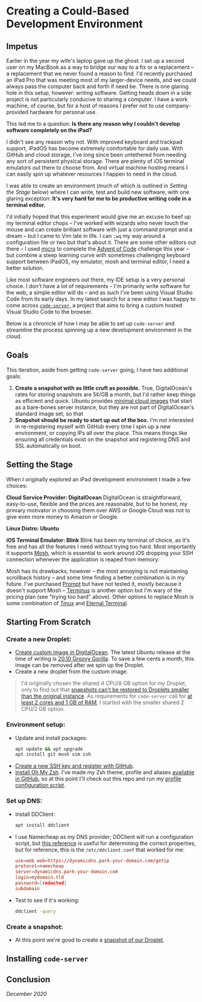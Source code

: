 # Creating a Could-Based Development Environment

## Impetus

Earlier in the year my wife's laptop gave up the ghost. I set up a second user on my MacBook as a way to bridge our way to a fix or a replacement – a replacement that we never found a reason to find. I'd recently purchased an iPad Pro that was meeting most of my larger-device needs, and we could always pass the computer back and forth if need be. There is one glaring hole in this setup, however: writing software. Getting heads down in a side project is not particularly conducive to sharing a computer. I have a work machine, of course, but for a host of reasons I prefer not to use company-provided hardware for personal use.

This led me to a question: **Is there any reason why I couldn't develop software completely on the iPad?**

I didn't see any reason why not. With improved keyboard and trackpad support, iPadOS has become extremely comfortable for daily use. With GitHub and cloud storage, I've long since been untethered from needing any sort of persistent physical storage. There are plenty of iOS terminal emulators out there to choose from. And virtual machine hosting means I can easily spin up whatever resources I happen to need in the cloud.

I was able to create an environment (much of which is outlined in _Setting the Stage_ below) where I can write, test and build new software, with one glaring exception: **It's very hard for me to be productive writing code in a terminal editor.**

I'd initially hoped that this experiment would give me an excuse to beef up my terminal editor chops – I've worked with wizards who never touch the mouse and can create brilliant software with just a command prompt and a dream – but I came to Vim late in life. I can `:wq` my way around a configuration file or two but that's about it. There are some other editors out there – I used [micro][1] to complete the [Advent of Code][2] challenge this year – but combine a steep learning curve with sometimes challenging keyboard support between iPadOS, my emulator, mosh and terminal editor, I need a better solution.

Like most software engineers out there, my IDE setup is a very personal choice. I don't have a lot of requirements – I'm primarily write software for the web, a simple editor will do – and as such I've been using Visual Studio Code from its early days. In my latest search for a new editor I was happy to come across [`code-server`][3], a project that aims to bring a custom hosted Visual Studio Code to the browser.

Below is a chronicle of how I may be able to set up `code-server` and streamline the process spinning up a new development environment in the cloud.

## Goals

This iteration, aside from getting `code-server` going, I have two additional goals:

1. **Create a snapshot with as little cruft as possible.** True, DigitalOcean's rates for storing snapshots are 5¢/GB a month, but I'd rather keep things as efficient and quick. Ubuntu provides [minimal cloud images][4] that start as a bare-bones server instance, but they are not part of DigitalOcean's standard image set, so that
2. **Snapshot should be ready to start up out of the box.** I'm not interested in re-registering myself with GitHub every time I spin up a new environment, or copying IPs all over the place. This means things like ensuring all credentials exist on the snapshot and registering DNS and SSL automatically on boot.

## Setting the Stage

When I originally explored an iPad development environment I made a few choices:

**Cloud Service Provider: DigitalOcean**
DigitalOcean is straightforward, easy-to-use, flexible and the prices are reasonable, but to be honest, my primary motivator in choosing them over AWS or Google Cloud was not to give even more money to Amazon or Google.

**Linux Distro: Ubuntu**

**iOS Terminal Emulator: Blink**
Blink has been my terminal of choice, as it's free and has all the features I need without trying too hard. Most importantly it supports [Mosh][5], which is essential to work around iOS dropping your SSH connection whenever the application is reaped from memory.

Mosh has its drawbacks, however – the most annoying is not maintaining scrollback history – and some time finding a better combination is in my future. I've purchased [Prompt][6] but have not tested it, mostly because it doesn't support Mosh – [Terminus][7] is another option but I'm wary of the pricing plan (see "trying too hard" above). Other options to replace Mosh is some combination of [Tmux][8] and [Eternal Terminal][9].

## Starting From Scratch

### Create a new Droplet:

- [Create custom image in DigitalOcean][10]. The latest Ubuntu release at the time of writing is [20.10 Groovy Gorilla][11]. To save a few cents a month, this image can be removed after we spin up the Droplet.
- Create a new droplet from the custom image.

> I'd originally chosen the shared 4 CPU/8 GB option for my Droplet, only to find out that [snapshots can't be restored to Droplets smaller than the original instance][19]. As requirements for `code-server` call for [at least 2 cores and 1 GB of RAM][12], I started with the smaller shared 2 CPU/2 GB option.

### Environment setup:

- Update and install packages:
  ```sh
  apt update && apt upgrade
  apt install git mosh vim zsh
  ```
- [Create a new SSH key and register with GitHub][13].
- [Install Oh My Zsh][14]. I've made my Zsh theme, profile and aliases [available in GitHub][15], so at this point I'll check out this repo and run my [profile configuration script][16].

### Set up DNS:

- Install DDClient:
  ```sh
  apt install ddclient
  ```
- I use Namecheap as my DNS provider; DDClient will run a configuration script, but [this reference][17] is useful for determining the correct properties, but for reference, this is the `/etc/ddclient.conf` that worked for me:
  ```conf
  use=web web=https://dynamicdns.park-your-domain.com/getip
  protocol=namecheap
  server=dynamicdns.park-your-domain.com
  login=mydomain.tld
  password=[redacted]
  subdomain
  ```
- Test to see if it's working:
  ```sh
  ddclient -query
  ```

### Create a snapshot:

- At this point we're good to create a [snapshot of our Droplet][18].

## Installing `code-server`

## Conclusion

_December 2020_

[1]: https://micro-editor.github.io/
[2]: ../projects/advent-of-code/2020
[3]: https://github.com/cdr/code-server
[4]: https://wiki.ubuntu.com/Minimal
[5]: https://mosh.org/
[6]: https://panic.com/prompt/
[7]: https://www.termius.com/
[8]: https://github.com/tmux/tmux/wiki
[9]: https://eternalterminal.dev/
[10]: https://www.digitalocean.com/blog/custom-images/
[11]: https://cloud-images.ubuntu.com/minimal/releases/groovy/
[12]: https://github.com/cdr/code-server/blob/v3.8.0/doc/guide.md#requirements
[13]: https://docs.github.com/en/free-pro-team@latest/github/authenticating-to-github/connecting-to-github-with-ssh
[14]: https://ohmyz.sh/#install
[15]: ../profile
[16]: ../profile/configure.sh
[17]: https://www.namecheap.com/support/knowledgebase/article.aspx/583/11/how-do-i-configure-ddclient/
[18]: https://www.digitalocean.com/docs/images/snapshots/how-to/snapshot-droplets/
[19]: https://www.digitalocean.com/docs/images/snapshots/how-to/create-and-restore-droplets/#create-new-droplets-from-a-snapshot
